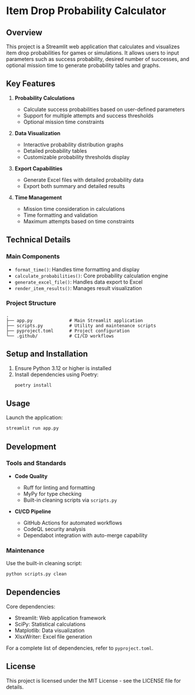 # Item Drop Probability Calculator

## Overview

This project is a Streamlit web application that calculates and visualizes item drop probabilities for games or simulations. It allows users to input parameters such as success probability, desired number of successes, and optional mission time to generate probability tables and graphs.

## Key Features

1. **Probability Calculations**
   - Calculate success probabilities based on user-defined parameters
   - Support for multiple attempts and success thresholds
   - Optional mission time constraints

2. **Data Visualization**
   - Interactive probability distribution graphs
   - Detailed probability tables
   - Customizable probability thresholds display

3. **Export Capabilities**
   - Generate Excel files with detailed probability data
   - Export both summary and detailed results

4. **Time Management**
   - Mission time consideration in calculations
   - Time formatting and validation
   - Maximum attempts based on time constraints

## Technical Details

### Main Components

- `format_time()`: Handles time formatting and display
- `calculate_probabilities()`: Core probability calculation engine
- `generate_excel_file()`: Handles data export to Excel
- `render_item_results()`: Manages result visualization

### Project Structure

```
.
├── app.py              # Main Streamlit application
├── scripts.py          # Utility and maintenance scripts
├── pyproject.toml      # Project configuration
└── .github/            # CI/CD workflows
```

## Setup and Installation

1. Ensure Python 3.12 or higher is installed
2. Install dependencies using Poetry:
   ```bash
   poetry install
   ```

## Usage

Launch the application:
```bash
streamlit run app.py
```

## Development

### Tools and Standards

- **Code Quality**
  - Ruff for linting and formatting
  - MyPy for type checking
  - Built-in cleaning scripts via `scripts.py`

- **CI/CD Pipeline**
  - GitHub Actions for automated workflows
  - CodeQL security analysis
  - Dependabot integration with auto-merge capability

### Maintenance

Use the built-in cleaning script:
```bash
python scripts.py clean
```

## Dependencies

Core dependencies:
- Streamlit: Web application framework
- SciPy: Statistical calculations
- Matplotlib: Data visualization
- XlsxWriter: Excel file generation

For a complete list of dependencies, refer to `pyproject.toml`.

## License

This project is licensed under the MIT License - see the LICENSE file for details.
